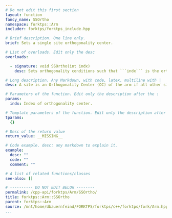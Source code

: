 ```yaml
---
# Do not edit this first section
layout: function
fancy_name: SSOrtho
namespace: forktps::Arm
includer: forktps/forktps_include.hpp

# Brief description. One line only.
brief: Sets a single site orthogonality center.

# List of overloads. Edit only the desc
overloads:

  - signature: void SSOrtho(int indx)
    desc: Sets orthogonality conditions such that ```indx``` is the orthogonality center of the arm. If ```indx == Nbath + 1```, the arm is fully orthogonalized.

# Long description. Any Markdown, with code, latex, multiline with |
desc: A site is an Orthogonality Center (OC) of the arm if all other sites are orthogonalized towards the OC. Note that this function does not perform any tensor decompositions, it only sets the variables defining the orthogonality conditions.

# Parameters of the function. Edit only the description after the :
params:
  indx: Index of orthogonality center.

# Template parameters of the function. Edit only the description after the :
tparams:
  {}

# Desc of the return value
return_value: __MISSING__

# Code example. desc: any markdown to explain it.
example:
  desc: ""
  code: ""
  comment: ""

# A list of related functions/classes
see-also: []

# ---------- DO NOT EDIT BELOW --------
permalink: /cpp-api/forktps/Arm/SSOrtho/
title: forktps::Arm::SSOrtho
parent: forktps::Arm
source: /mnt/home/dbauernfeind/FORKTPS/forktps/c++/forktps/fork/Arm.hpp
...
```


